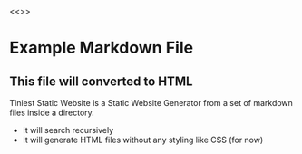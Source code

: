 <<<tiny
title: Homepage
custom: custom_code.txt
tiny>>>
# Example Markdown File

## This file will converted to HTML

Tiniest Static Website is a Static Website Generator from a set of markdown files inside a directory.
  
- It will search recursively  
- It will generate HTML files without any styling like CSS (for now)  
